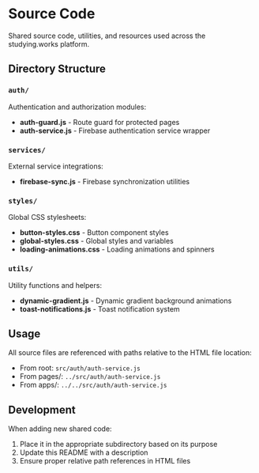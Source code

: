 # Source Code

Shared source code, utilities, and resources used across the studying.works platform.

## Directory Structure

### `auth/`
Authentication and authorization modules:
- **auth-guard.js** - Route guard for protected pages
- **auth-service.js** - Firebase authentication service wrapper

### `services/`
External service integrations:
- **firebase-sync.js** - Firebase synchronization utilities

### `styles/`
Global CSS stylesheets:
- **button-styles.css** - Button component styles
- **global-styles.css** - Global styles and variables
- **loading-animations.css** - Loading animations and spinners

### `utils/`
Utility functions and helpers:
- **dynamic-gradient.js** - Dynamic gradient background animations
- **toast-notifications.js** - Toast notification system

## Usage

All source files are referenced with paths relative to the HTML file location:
- From root: `src/auth/auth-service.js`
- From pages/: `../src/auth/auth-service.js`
- From apps/: `../../src/auth/auth-service.js`

## Development

When adding new shared code:
1. Place it in the appropriate subdirectory based on its purpose
2. Update this README with a description
3. Ensure proper relative path references in HTML files
